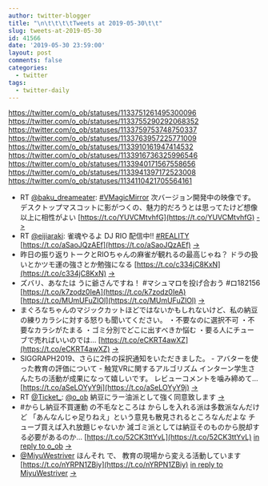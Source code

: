 ```yaml
---
author: twitter-blogger
title: "\n\t\t\t\tTweets at 2019-05-30\t\t"
slug: tweets-at-2019-05-30
id: 41566
date: '2019-05-30 23:59:00'
layout: post
comments: false
categories:
  - twitter
tags:
  - twitter-daily
---
```


https://twitter.com/o_ob/statuses/1133751261495300096 https://twitter.com/o_ob/statuses/1133755290292068352 https://twitter.com/o_ob/statuses/1133759753748750337 https://twitter.com/o_ob/statuses/1133763957225771009 https://twitter.com/o_ob/statuses/1133910161947414532 https://twitter.com/o_ob/statuses/1133916736325996546 https://twitter.com/o_ob/statuses/1133940171567558656 https://twitter.com/o_ob/statuses/1133941397172523008 https://twitter.com/o_ob/statuses/1134110421705564161  

*   RT [@baku_dreameater](https://twitter.com/baku_dreameater): [#VMagicMirror](https://twitter.com/search?q=%23VMagicMirror&src=hash) 次バージョン開発中の映像です。デスクトップマスコットに影がつくの、魅力的だろうとは思ってたけど想像以上に相性がよい [https://t.co/YUVCMtvhfG](https://t.co/YUVCMtvhfG) [->](https://twitter.com/o_ob/statuses/1133751261495300096)
*   RT [@eijiaraki](https://twitter.com/eijiaraki): 雀魂やるよ DJ RIO 配信中!! [#REALITY](https://twitter.com/search?q=%23REALITY&src=hash) [https://t.co/aSaoJQzAEf](https://t.co/aSaoJQzAEf) [->](https://twitter.com/o_ob/statuses/1133755290292068352)
*   昨日の振り返りトークとRIOちゃんの麻雀が観れるの最高じゃね？ ドラの扱いとかツモ運の強さとか勉強になる [https://t.co/c334jC8KxN](https://t.co/c334jC8KxN) [->](https://twitter.com/o_ob/statuses/1133759753748750337)
*   ズバリ、あなたは うに爺さんですね！ #マシュマロを投げ合おう #ロ182156 [https://t.co/k7zodz0IeA](https://t.co/k7zodz0IeA) [https://t.co/MUmUFuZlOl](https://t.co/MUmUFuZlOl) [->](https://twitter.com/o_ob/statuses/1133763957225771009)
*   まぐろなちゃんのマジックカットほどではないかもしれないけど、私の納豆の練りカラシに対する怒りも聞いてください。 ・不要なのに選択不可 ・不要なカラシがたまる ・ゴミ分別でどこに出すべきか悩む ・要る人にチューブで売ればいいのでは… [https://t.co/eCKRT4awXZ](https://t.co/eCKRT4awXZ) [->](https://twitter.com/o_ob/statuses/1133910161947414532)
*   SIGGRAPH2019、さらに2件の採択通知をいただきました。 - アバターを使った教育の評価について - 触覚VRに関するアルゴリズム インターン学生さんたちの活動が成果になって嬉しいです。 レビューコメントを噛み締めて… [https://t.co/aSeLOYyY9j](https://t.co/aSeLOYyY9j) [->](https://twitter.com/o_ob/statuses/1133916736325996546)
*   RT [@Ticket_](https://twitter.com/Ticket_): [@o_ob](https://twitter.com/o_ob) 納豆にラー油派として強く同意致します [->](https://twitter.com/o_ob/statuses/1133940171567558656)
*   #からし納豆不買運動 の不毛なところは からしを入れる派は多数派なんだけど 「あんなんじゃ足りねえ」という意見も散見されるところなんだよな チューブ買えば入れ放題じゃないか 減ゴミ派としては納豆そのものから脱却する必要があるのか… [https://t.co/52CK3ttYvL](https://t.co/52CK3ttYvL) [in reply to o_ob](https://twitter.com/o_ob/statuses/1133910161947414532) [->](https://twitter.com/o_ob/statuses/1133941397172523008)
*   [@MiyuWestriver](https://twitter.com/MiyuWestriver) ほんそれ で、 教育の現場から変える活動しています [https://t.co/nYRPN1ZBiy](https://t.co/nYRPN1ZBiy) [in reply to MiyuWestriver](https://twitter.com/MiyuWestriver/statuses/1134046822186360832) [->](https://twitter.com/o_ob/statuses/1134110421705564161)